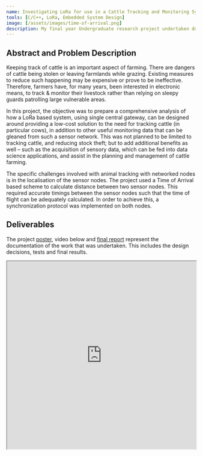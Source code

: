 ```yaml
---
name: Investigating LoRa for use in a Cattle Tracking and Monitoring System
tools: [C/C++, LoRa, Embedded System Design]
image: [/assets/images/time-of-arrival.png]
description: My final year Undergraduate research project undertaken during the thick end of the Covid-19 pandemic. It was a challenge but I thoroughly Enjoyed it!
---
```


## Abstract and Problem Description
Keeping track of cattle is an important aspect of farming. There are dangers of cattle being stolen or leaving farmlands while grazing. Existing measures to reduce such happening may be expensive or prove to be ineffective. Therefore, farmers have, for many years, been interested in electronic means, to track & monitor their livestock rather than relying on sleepy guards patrolling large vulnerable areas.

In this project, the objective was to prepare a comprehensive analysis of how a LoRa based system, using single central gateway, can be designed around providing a low-cost solution to the need for tracking cattle (in particular cows), in addition to other useful monitoring data that can be gleaned from such a sensor network. This was not planned to be limited to tracking cattle, and reducing stock theft; but to add additional benefits as well – such as the acquisition of sensory data, which can be fed into data science applications, and assist in the planning and management of cattle farming.

The specific challenges involved with animal tracking with networked nodes is in the localisation of the sensor nodes. The project used a Time of Arrival based scheme to calculate distance between two sensor nodes. This required accurate timings between the sensor nodes such that the time of flight can be adequately calculated. In order to achieve this, a synchronization protocol was implemented on both nodes.

## Deliverables
The project <a href="/assets/pdfs/EEE4022S_2020_POSTER_NJRMAR003_NJOROGE_MSN_WINBERG.pdf">poster</a>, video below and <a href="/assets/pdfs/EEE4022S_2020_FINAL_REPORT_NJRMAR003_NJOROGE_MSN_WINBERG.pdf">final report</a> represent the documentation of the work that was undertaken. This includes the design decisions, tests and final results.

<div>
 <iframe width="100%" height="500"
    src="https://www.youtube.com/embed/jrcmsLuAle8">
</iframe> 
</div>
